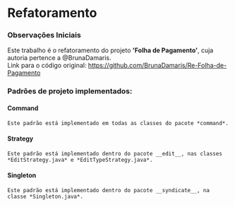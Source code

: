 # Refatoramento

### Observações Iniciais
Este trabalho é o refatoramento do projeto **'Folha de Pagamento'**, cuja autoria pertence a @BrunaDamaris.  
Link para o código original: https://github.com/BrunaDamaris/Re-Folha-de-Pagamento 

### Padrões de projeto implementados: 
#### Command
    Este padrão está implementado em todas as classes do pacote *command*. 
#### Strategy
    Este padrão está implementado dentro do pacote __edit__, nas classes *EditStrategy.java* e *EditTypeStrategy.java*. 
#### Singleton
    Este padrão está implementado dentro do pacote __syndicate__, na classe *Singleton.java*.
